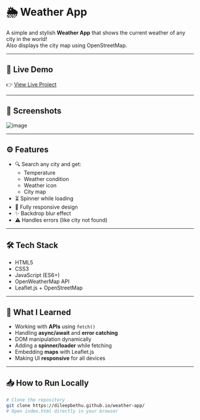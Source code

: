 # 🌦️ Weather App

A simple and stylish **Weather App** that shows the current weather of any city in the world!  
Also displays the city map using OpenStreetMap.

---

## 🚀 Live Demo
👉 [View Live Project](https://dileepbethu.github.io/weather-app/)  

---

## 📸 Screenshots

![image](https://github.com/user-attachments/assets/4fa5d5a1-6d45-4052-8f9a-88f3605788f3)

---

## ⚙️ Features
- 🔍 Search any city and get:
  - Temperature
  - Weather condition
  - Weather icon
  - City map
- ⏳ Spinner while loading
- 📱 Fully responsive design
- ✨ Backdrop blur effect
- ⚠️ Handles errors (like city not found)

---

## 🛠️ Tech Stack
- HTML5
- CSS3
- JavaScript (ES6+)
- OpenWeatherMap API
- Leaflet.js + OpenStreetMap

---

## 🧠 What I Learned
- Working with **APIs** using `fetch()`
- Handling **async/await** and **error catching**
- DOM manipulation dynamically
- Adding a **spinner/loader** while fetching
- Embedding **maps** with Leaflet.js
- Making UI **responsive** for all devices

---

## 📥 How to Run Locally
```bash
# Clone the repository
git clone https://dileepbethu.github.io/weather-app/
# Open index.html directly in your browser

